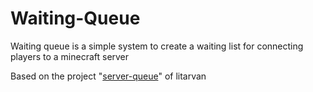 # Waiting-Queue
Waiting queue is a simple system to create a waiting list for connecting players to a minecraft server

Based on the project "<a href="https://github.com/Litarvan/server-queue">server-queue</a>" of litarvan
